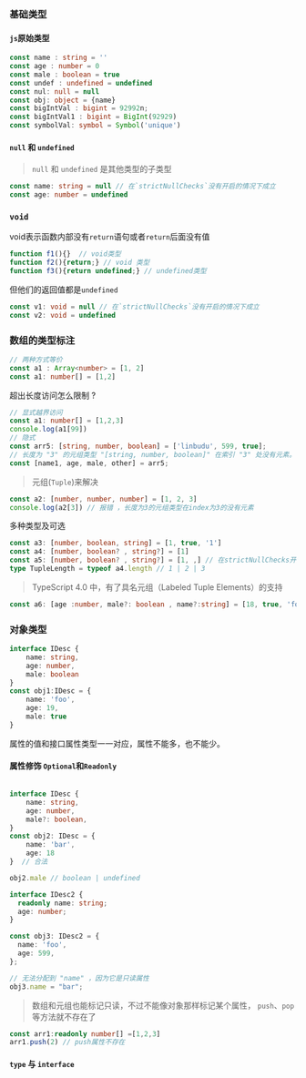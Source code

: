 ### 基础类型
#### `js`原始类型
```ts
const name : string = ''
const age : number = 0
const male : boolean = true
const undef : undefined = undefined
const nul: null = null
const obj: object = {name}
const bigIntVal : bigint = 92992n;
const bigIntVal1 : bigint = BigInt(92929)
const symbolVal: symbol = Symbol('unique')
```
#### `null` 和 `undefined`
> `null` 和 `undefined` 是其他类型的子类型
```ts
const name: string = null // 在`strictNullChecks`没有开启的情况下成立
const age: number = undefined 
```
### `void`
void表示函数内部没有`return`语句或者`return`后面没有值
```ts
function f1(){}  // void类型
function f2(){return;} // void 类型
function f3(){return undefined;} // undefined类型
```
但他们的返回值都是`undefined`
```ts
const v1: void = null // 在`strictNullChecks`没有开启的情况下成立
const v2: void = undefined
```

### 数组的类型标注
```ts
// 两种方式等价
const a1 : Array<number> = [1, 2]   
const a1: number[] = [1,2]
```
超出长度访问怎么限制 ?
```ts
// 显式越界访问
const a1: number[] = [1,2,3]
console.log(a1[99])
// 隐式
const arr5: [string, number, boolean] = ['linbudu', 599, true];
// 长度为 "3" 的元组类型 "[string, number, boolean]" 在索引 "3" 处没有元素。
const [name1, age, male, other] = arr5; 
```
> 元组(`Tuple`)来解决
```ts
const a2: [number, number, number] = [1, 2, 3]
console.log(a2[3]) // 报错 ，长度为3的元组类型在index为3的没有元素
```
多种类型及可选
```ts
const a3: [number, boolean, string] = [1, true, '1']
const a4: [number, boolean? , string?] = [1]
const a5: [number, boolean? , string?] = [1, ,] // 在strictNullChecks开启时，a5[1]的类型可以是boolean或undefined 关闭时a5[1]的类型只能为boolean
type TupleLength = typeof a4.length // 1 | 2 | 3
```
> TypeScript 4.0 中，有了具名元组（Labeled Tuple Elements）的支持
```ts
const a6: [age :number, male?: boolean , name?:string] = [18, true, 'foo']
```

### 对象类型
```ts
interface IDesc {
    name: string, 
    age: number,
    male: boolean
}
const obj1:IDesc = {
    name: 'foo',
    age: 19,
    male: true
}
```
属性的值和接口属性类型一一对应，属性不能多，也不能少。
#### 属性修饰 `Optional`和`Readonly`
```ts

interface IDesc {
    name: string, 
    age: number,
    male?: boolean,
}
const obj2: IDesc = {
    name: 'bar',
    age: 18
}  // 合法

obj2.male // boolean | undefined

interface IDesc2 {
  readonly name: string;
  age: number;
}

const obj3: IDesc2 = {
  name: 'foo',
  age: 599,
};

// 无法分配到 "name" ，因为它是只读属性
obj3.name = "bar"; 
```
> 数组和元组也能标记只读，不过不能像对象那样标记某个属性， `push`、`pop`等方法就不存在了
```ts
const arr1:readonly number[] =[1,2,3]
arr1.push(2) // push属性不存在
```

#### `type` 与 `interface`